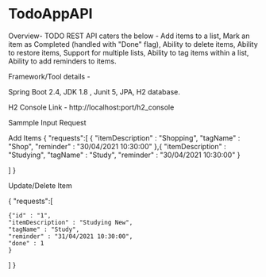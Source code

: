 # TodoAppAPI

Overview- TODO REST API caters the below - Add items to a list, Mark an item as Completed (handled with "Done" flag), Ability to delete items, Ability to restore items, Support for multiple lists, Ability to tag items within a list, Ability to add reminders to items.

Framework/Tool details -

Spring Boot 2.4, JDK  1.8 , Junit 5, JPA, H2 database.

H2 Console Link - http://localhost:port/h2_console

Sammple Input Request

Add Items { "requests":[ { "itemDescription" : "Shopping", "tagName" : "Shop", "reminder" : "30/04/2021 10:30:00" },{ "itemDescription" : "Studying", "tagName" : "Study", "reminder" : "30/04/2021 10:30:00" }

]
}

Update/Delete Item

{ "requests":[

	{"id" : "1",
	"itemDescription" : "Studying New",
	"tagName" : "Study",
	"reminder" : "31/04/2021 10:30:00",
	"done" : 1
	}
	
]
}

